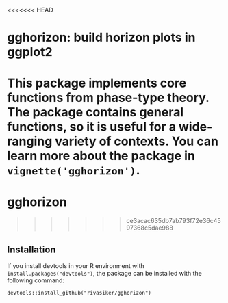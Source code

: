 <<<<<<< HEAD
# gghorizon: build horizon plots in ggplot2

This package implements core functions from phase-type theory. The package contains general functions, so it is useful for a wide-ranging variety of contexts. You can learn more about the package in `vignette('gghorizon')`.
=======
# gghorizon
>>>>>>> ce3acac635db7ab793f72e36c4597368c5dae988

## Installation

If you install devtools in your R environment with `install.packages("devtools")`, the package can be installed with the following command:

```
devtools::install_github("rivasiker/gghorizon")
```

